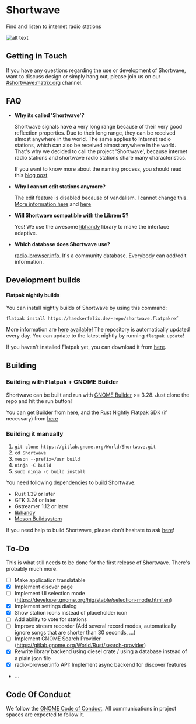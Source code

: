 # Shortwave
Find and listen to internet radio stations

![alt text](https://gitlab.gnome.org/World/Shortwave/raw/master/data/icons/hicolor/scalable/apps/de.haeckerfelix.Shortwave.svg "Logo")

## Getting in Touch
If you have any questions regarding the use or development of Shortwave,
want to discuss design or simply hang out, please join us on our [#shortwave:matrix.org](https://matrix.to/#/#shortwave:matrix.org) channel.

## FAQ
- **Why its called 'Shortwave'?**

    Shortwave signals have a very long range because of their very good reflection properties. 
Due to their long range, they can be received almost anywhere in the world. 
The same applies to Internet radio stations, which can also be received almost anywhere in the world.
That's why we decided to call the project 'Shortwave', because internet radio stations and shortwave radio stations share many characteristics.

    If you want to know more about the naming process, you should read this [blog post](https://blogs.gnome.org/tbernard/2019/04/26/naming-your-app/)

- **Why I cannot edit stations anymore?**

    The edit feature is disabled because of vandalism. I cannot change this. [More information here](http://www.radio-browser.info/gui/#/) and [here](https://github.com/segler-alex/radiobrowser-api/issues/39)

- **Will Shortwave compatible with the Librem 5?**

    Yes! We use the awesome [libhandy](https://source.puri.sm/Librem5/libhandy) library to make the interface adaptive.

- **Which database does Shortwave use?**

    [radio-browser.info](http://www.radio-browser.info/gui/#/). It's a community database. Everybody can add/edit information.

## Development builds

#### Flatpak nightly builds
You can install nightly builds of Shortwave by using this command:

`flatpak install https://haeckerfelix.de/~repo/shortwave.flatpakref`

More information are [here available](https://haeckerfelix.de/~repo/shortwave)! The repository is automatically updated every day. You can update to the latest nightly by running `flatpak update`!

If you haven't installed Flatpak yet, you can download it from [here](https://flatpak.org/setup/).

## Building
### Building with Flatpak + GNOME Builder
Shortwave can be built and run with [GNOME Builder](https://wiki.gnome.org/Apps/Builder) >= 3.28.
Just clone the repo and hit the run button!

You can get Builder from [here](https://wiki.gnome.org/Apps/Builder/Downloads), and the Rust Nightly Flatpak SDK (if necessary) from [here](https://haeckerfelix.de/~repo/)

### Building it manually
1. `git clone https://gitlab.gnome.org/World/Shortwave.git`
2. `cd Shortwave`
3. `meson --prefix=/usr build`
4. `ninja -C build`
5. `sudo ninja -C build install`

You need following dependencies to build Shortwave:
- Rust 1.39 or later
- GTK 3.24 or later
- Gstreamer 1.12 or later
- [libhandy](https://source.puri.sm/Librem5/libhandy)
- [Meson Buildsystem](https://mesonbuild.com/)

If you need help to build Shortwave, please don't hesitate to ask [here](https://matrix.to/#/#shortwave:matrix.org)!

## To-Do
This is what still needs to be done for the first release of Shortwave. There's probably much more.

- [ ] Make application translatable
- [x] Implement disover page
- [ ] Implement UI selection mode (https://developer.gnome.org/hig/stable/selection-mode.html.en)
- [x] Implement settings dialog
- [x] Show station icons instead of placeholder icon
- [ ] Add ability to vote for stations
- [ ] Improve stream recorder (Add several record modes, automatically ignore songs that are shorter than 30 seconds, ...)
- [ ] Implement GNOME Search Provider (https://gitlab.gnome.org/World/Rust/search-provider)
- [x] Rewrite library backend using diesel crate / using a database instead of a plain json file
- [x] radio-browser.info API: Implement async backend for discover features
- ...

## Code Of Conduct
We follow the [GNOME Code of Conduct](/CODE_OF_CONDUCT.mdmd).
All communications in project spaces are expected to follow it.
